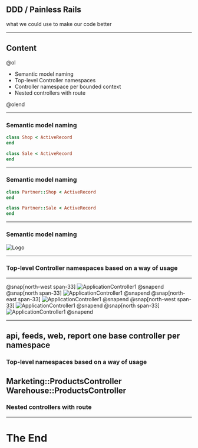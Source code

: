## DDD / Painless Rails

what we could use to make our code better

---

## Content

@ol

- Semantic model naming
- Top-level Controller namespaces
- Controller namespace per bounded context
- Nested controllers with route

@olend

---

### Semantic model naming
```ruby
class Shop < ActiveRecord
end

class Sale < ActiveRecord
end
```

---

### Semantic model naming
```ruby
class Partner::Shop < ActiveRecord
end

class Partner::Sale < ActiveRecord
end
```

---

### Semantic model naming

![Logo](assets/img/models.png)

---
### Top-level Controller namespaces based on a way of usage
---
@snap[north-west span-33]
![ApplicationController1](assets/img/app_con1.png)
@snapend
@snap[north span-33]
![ApplicationController1](assets/img/app_con2.png)
@snapend
@snap[north-east span-33]
![ApplicationController1](assets/img/app_con3.png)
@snapend
@snap[north-west span-33]
![ApplicationController1](assets/img/app_con4.png)
@snapend
@snap[north span-33]
![ApplicationController1](assets/img/app_con5.png)
@snapend

---
api, feeds, web, report
one base controller per namespace
---
### Top-level namespaces based on a way of usage
Marketing::ProductsController
Warehouse::ProductsController
---
### Nested controllers with route

---
# __The End__
